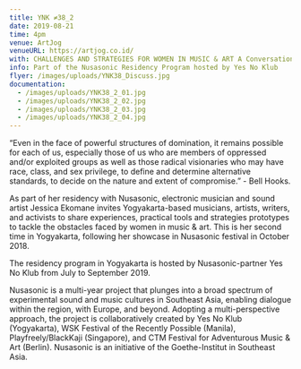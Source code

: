 ```yaml
---
title: YNK ≠38_2
date: 2019-08-21
time: 4pm
venue: ArtJog
venueURL: https://artjog.co.id/
with: CHALLENGES AND STRATEGIES FOR WOMEN IN MUSIC & ART A Conversation at the Daily Performance ARTJOG MMXIX convened by Jessica Ekomane
info: Part of the Nusasonic Residency Program hosted by Yes No Klub
flyer: /images/uploads/YNK38_Discuss.jpg
documentation:
  - /images/uploads/YNK38_2_01.jpg
  - /images/uploads/YNK38_2_02.jpg
  - /images/uploads/YNK38_2_03.jpg
  - /images/uploads/YNK38_2_04.jpg
---
```


“Even in the face of powerful structures of domination, it remains possible for each of us, especially those of us who are members of oppressed and/or exploited groups as well as those radical visionaries who may have race, class, and sex privilege, to define and determine alternative standards, to decide on the nature and extent of compromise.” - Bell Hooks.

As part of her residency with Nusasonic, electronic musician and sound artist Jessica Ekomane invites Yogyakarta-based musicians, artists, writers, and activists to share experiences, practical tools and strategies prototypes to tackle the obstacles faced by women in music & art. This is her second time in Yogyakarta, following her showcase in Nusasonic festival in October 2018.

The residency program in Yogyakarta is hosted by Nusasonic-partner Yes No Klub from July to September 2019.

Nusasonic is a multi-year project that plunges into a broad spectrum of experimental sound and music cultures in Southeast Asia, enabling dialogue within the region, with Europe, and beyond. Adopting a multi-perspective approach, the project is collaboratively created by Yes No Klub (Yogyakarta), WSK Festival of the Recently Possible (Manila), Playfreely/BlackKaji (Singapore), and CTM Festival for Adventurous Music & Art (Berlin). Nusasonic is an initiative of the Goethe-Institut in Southeast Asia.
